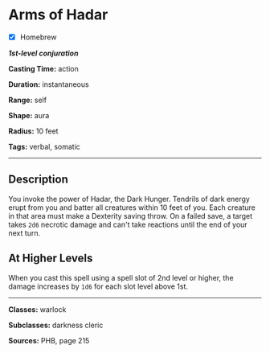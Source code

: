 # Arms of Hadar

- [x] Homebrew

***1st-level conjuration***

**Casting Time:** action

**Duration:** instantaneous

**Range:** self

**Shape:** aura

**Radius:** 10 feet

**Tags:** verbal, somatic

---

## Description
You invoke the power of Hadar, the Dark Hunger.
Tendrils of dark energy erupt from you and batter all creatures within 10 feet of you.
Each creature in that area must make a Dexterity saving throw.
On a failed save, a target takes `2d6` necrotic damage and can't take reactions until the end of your next turn.

## At Higher Levels
When you cast this spell using a spell slot of 2nd level or higher, the damage increases by `1d6` for each slot level above 1st.

---

**Classes:** warlock

**Subclasses:** darkness cleric

**Sources:** PHB, page 215

<!-- QA Pass Needed! -->
